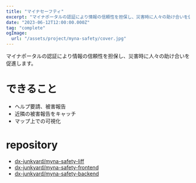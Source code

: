 ```yaml
---
title: "マイナセーフティ"
excerpt: "マイナポータルの認証により情報の信頼性を担保し、災害時に人々の助け合いを促進します。"
date: "2023-06-12T12:00:00.000Z"
tag: "complete"
ogImage:
  url: "/assets/project/myna-safety/cover.jpg"
---
```


マイナポータルの認証により情報の信頼性を担保し、災害時に人々の助け合いを促進します。

# できること

- ヘルプ要請、被害報告
- 近隣の被害報告をキャッチ
- マップ上での可視化

# repository

- [dx-junkyard/myna-safety-liff](https://github.com/dx-junkyard/myna-safety-liff)
- [dx-junkyard/myna-safety-frontend](https://github.com/dx-junkyard/myna-safety-frontend)
- [dx-junkyard/myna-safety-backend](https://github.com/dx-junkyard/myna-safety-backend)

